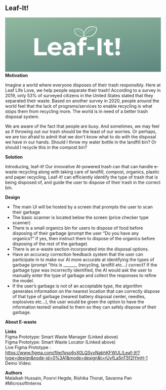 ## Leaf-It! 
<p align="justify"> 

![Alt Text](Logo.png)
**Motivation**

Imagine a world where everyone disposes of their trash responsibly. Here at Leaf Life Love, we help people separate their trash! According to a survey in 2019, only 53% of surveyed citizens in the United States stated that they separated their waste. Based on another survey in 2020, people around the world feel that the lack of programs/services to enable recycling is what stops them from recycling more. The world is in need of a better trash disposal system. </br>

We are aware of the fact that people are busy. And sometimes, we may feel as if throwing out our trash should be the least of our worries. Or perhaps, we are too afraid to admit that we don't know what to do with the disposal we have in our hands. Should I throw my water bottle in the landfill bin? Or should I recycle this in the compost bin? </br>

**Solution**

Introducing, leaf-it! Our innovative AI-powered trash can that can handle e-waste recycling along with taking care of landfill, compost, organics, plastic and paper recycling. Leaf-it! can efficiently identify the type of trash that is being disposed of, and guide the user to dispose of their trash in the correct bin. </br>


**Design**
- The main UI will be hosted by a screen that prompts the user to scan their garbage 
- The basic scanner is located below the screen (price checker type scanner) 
- There is a small organics bin for users to dispose of food before disposing of their garbage (prompt the user “Do you have any organics?” if yes, then instruct them to dispose   of the organics before disposing of the rest of the garbage) 
- There is an e-waste section incorporated into the disposal options.
- Have an accuracy correction feedback system that the user can participate in to make our AI more accurate at identifying the types of garbage (prompt "this is _______ (recycling, landfill etc...) correct? If the garbage type was incorrectly identified, the AI would ask the user to manually enter the type of garbage and collect the responses to refine the model.
- If the user’s garbage is not of an acceptable type, the algorithm generates information on the nearest location that can correctly dispose of that type of garbage (nearest battery disposal center, needles, explosives etc...), the user would be given the option to have the information texted/ emailed to them so they can safely dispose of their garbage.

**About E-waste**  </br>



**Links**  </br>
Figma Prototype: Smart Waste Manager (Linked above)  </br>
Figma Prototype: Smart Waste Locator (Linked above)  </br>
Live Figma Prototype : https://www.figma.com/file/fqso6vX0LQSyxNabhKFWUL/Leaf-It!?type=design&node-id=0%3A1&mode=design&t=rUyfLa5nT5f2IYmH-1  </br>
Demo Video:  </br>

**Authors**  </br>
Malaikah Hussain, Poorvi Hegde, Rishika Thorat, Savanna Pan
#MicrosoftInterns

</p>
